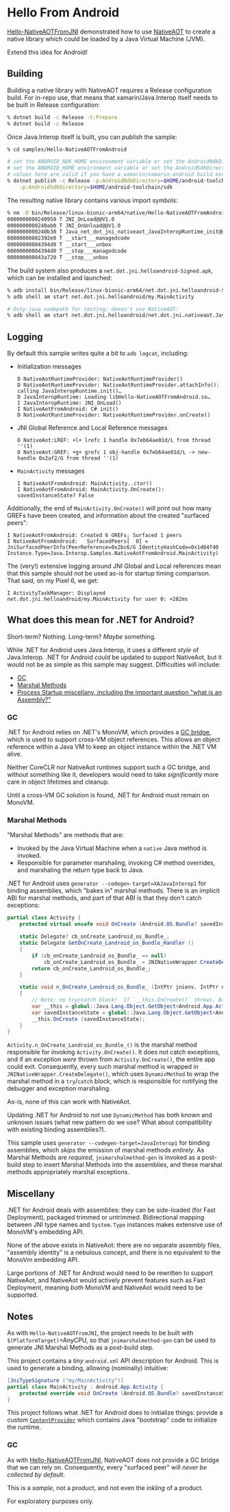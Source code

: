 # Hello From Android

[Hello-NativeAOTFromJNI](../Hello-NativeAOTFromJNI) demonstrated how
to use [NativeAOT][0] to create a native library which could be loaded
by a Java Virtual Machine (JVM).

Extend this idea for Android!

## Building

Building a native library with NativeAOT requires a Release configuration build.
For in-repo use, that means that xamarin/Java.Interop itself needs to be built in
Release configuration:

```sh
% dotnet build -c Release -t:Prepare
% dotnet build -c Release
```

Once Java.Interop itself is built, you can *publish* the sample:

```sh
% cd samples/Hello-NativeAOTFromAndroid

# set the ANDROID_NDK_HOME environment variable or set the AndroidNdkDirectory property
# set the ANDROID_HOME environment variable or set the AndroidSdkDirectory property
# values here are valid if you have a xamarin/xamarin-android build environment.
% dotnet publish -c Release -p:AndroidNdkDirectory=$HOME/android-toolchain/ndk \
    -p:AndroidSdkDirectory=$HOME/android-toolchain/sdk
```

The resulting native library contains various import symbols:

```sh
% nm -D bin/Release/linux-bionic-arm64/native/Hello-NativeAOTFromAndroid.so | grep ' T '
0000000000240950 T JNI_OnLoad@@V1.0
0000000000240ab0 T JNI_OnUnload@@V1.0
0000000000240b30 T Java_net_dot_jni_nativeaot_JavaInteropRuntime_init@@V1.0
00000000002392e0 T __start___managedcode
00000000004394d0 T __start___unbox
00000000004394d0 T __stop___managedcode
000000000043a720 T __stop___unbox
```

The build system also produces a `net.dot.jni.helloandroid-Signed.apk`,
which can be installed and launched:

```sh
% adb install bin/Release/linux-bionic-arm64/net.dot.jni.helloandroid-Signed.apk
% adb shell am start net.dot.jni.helloandroid/my.MainActivity

# Only-java codepath for testing; doesn't use NativeAOT:
% adb shell am start net.dot.jni.helloandroid/net.dot.jni.nativeaot.JavaMainActivity
```

## Logging

By default this sample writes quite a bit to `adb logcat`, including:

  * Initialization messages

    ```
    D NativeAotRuntimeProvider: NativeAotRuntimeProvider()
    D NativeAotRuntimeProvider: NativeAotRuntimeProvider.attachInfo(): calling JavaInteropRuntime.init()…
    D JavaInteropRuntime: Loading libHello-NativeAOTFromAndroid.so…
    I JavaInteropRuntime: JNI_OnLoad()
    I NativeAotFromAndroid: C# init()
    D NativeAotRuntimeProvider: NativeAotRuntimeProvider.onCreate()
    ```

  * JNI Global Reference and Local Reference messages

    ```
    D NativeAot:LREF: +l+ lrefc 1 handle 0x7eb64ae01d/L from thread ''(1)
    D NativeAot:GREF: +g+ grefc 1 obj-handle 0x7eb64ae01d/L -> new-handle 0x2af2/G from thread ''(1)
    ```

  * `MainActivity` messages

    ```
    I NativeAotFromAndroid: MainActivity..ctor()
    I NativeAotFromAndroid: MainActivity.OnCreate(): savedInstanceState? False
    ```

Additionally, the end of `MainActivity.OnCreate()` will print out how many
GREFs have been created, and information about the created "surfaced peers":

```
I NativeAotFromAndroid: Created 6 GREFs; Surfaced 1 peers
I NativeAotFromAndroid:   SurfacedPeers[  0] = JniSurfacedPeerInfo(PeerReference=0x2bc6/G IdentityHashCode=0x1d64f40 Instance.Type=Java.Interop.Samples.NativeAotFromAndroid.MainActivity)
```

The (very!) extensive logging around JNI Global and Local references mean that
this sample should *not* be used as-is for startup timing comparison.
That said, on my Pixel 6, we get:

```
I ActivityTaskManager: Displayed net.dot.jni.helloandroid/my.MainActivity for user 0: +282ms
```

## What does this mean for .NET for Android?

Short-term?  Nothing.  Long-term?  *Maybe* something.

While .NET for Android uses Java.Interop, it uses a different *style* of Java.Interop.
.NET for Android *could* be updated to support NativeAot, but it would not be as simple
as this sample may suggest.  Difficulties will include:

  * [GC](#gc)
  * [Marshal Methods](#marshal-methods)
  * [Process Startup miscellany, including the important question "what is an Assembly?"](#miscellany)

### GC

.NET for Android relies on .NET's MonoVM, which provides a
[GC bridge](https://github.com/dotnet/runtime/blob/c5c7f0d3d11cc82eddf1747fbdcaec9cb850c3aa/src/native/public/mono/metadata/details/sgen-bridge-types.h),
which is used to support cross-VM object references.  This allows an object
reference within a Java VM to keep an object instance within the .NET VM alive.

Neither CoreCLR nor NativeAot runtimes support such a GC bridge, and without
something like it, developers would need to take *significantly* more care in
object lifetimes and cleanup.

Until a cross-VM GC solution is found, .NET for Android must remain on MonoVM.

### Marshal Methods

"Marshal Methods" are methods that are:

  * Invoked by the Java Virtual Machine when a `native` Java method is invoked.
  * Responsible for parameter marshaling, invoking C# method overrides, and
marshaling the return type back to Java.

.NET for Android uses `generator --codegen-target=XAJavaInterop1` for binding
assemblies, which "bakes in" marshal methods.  There is an implicit ABI for
marshal methods, and part of that ABI is that they don't catch exceptions:

```csharp
partial class Activity {
    protected virtual unsafe void OnCreate (Android.OS.Bundle? savedInstanceState) => …

    static Delegate? cb_onCreate_Landroid_os_Bundle_;
    static Delegate GetOnCreate_Landroid_os_Bundle_Handler ()
    {
        if (cb_onCreate_Landroid_os_Bundle_ == null)
            cb_onCreate_Landroid_os_Bundle_ = JNINativeWrapper.CreateDelegate (new _JniMarshal_PPL_V (n_OnCreate_Landroid_os_Bundle_));
        return cb_onCreate_Landroid_os_Bundle_;
    }

    static void n_OnCreate_Landroid_os_Bundle_ (IntPtr jnienv, IntPtr native__this, IntPtr native_savedInstanceState)
    {
        // Note: no try/catch block!  If `__this.OnCreate()` throws, Bad Things™ will happen.
        var __this = global::Java.Lang.Object.GetObject<Android.App.Activity> (jnienv, native__this, JniHandleOwnership.DoNotTransfer)!;
        var savedInstanceState = global::Java.Lang.Object.GetObject<Android.OS.Bundle> (native_savedInstanceState, JniHandleOwnership.DoNotTransfer);
        __this.OnCreate (savedInstanceState);
    }
}
```

`Activity.n_OnCreate_Landroid_os_Bundle_()` is the marshal method responsible for
invoking `Activity.OnCreate()`.  It does not catch exceptions, and if an exception
*were* thrown from `Activity.OnCreate()`, the entire app could exit.  Consequently,
every such marshal method is wrapped in `JNINativeWrapper.CreateDelegate()`, which
uses `DynamicMethod` to wrap the marshal method in a `try`/`catch` block, which
is responsible for notifying the debugger and exception marshaling.

As-is, none of this can work with NativeAot.

Updating .NET for Android to *not* use `DynamicMethod` has both known and unknown
issues (what new pattern do we use?  What about compatibility with existing
binding assemblies?).

This sample uses `generator --codegen-target=JavaInterop1` for binding assemblies,
which *skips* the emission of marshal methods *entirely*.  As Marshal Methods are
*required*, `jnimarshalmethod-gen` is invoked as a post-build step to insert
Marshal Methods into the assemblies, and these marshal methods appropriately
marshal exceptions.

## Miscellany

.NET for Android deals with assemblies: they can be side-loaded (for Fast Deployment),
packaged trimmed or untrimmed.  Bidirectional mapping between JNI type names and
`System.Type` instances makes extensive use of MonoVM's embedding API.

None of the above exists in NativeAot: there are no separate assembly files,
"assembly identity" is a nebulous concept, and there is no equivalent to the MonoVm
embedding API.

Large portions of .NET for Android would need to be rewritten to support NativeAot,
and NativeAot would actively prevent features such as Fast Deployment, meaning *both*
MonoVM and NativeAot would need to be supported.

## Notes

As with `Hello-NativeAOTFromJNI`, the project needs to be built with
`$(PlatformTarget)`=AnyCPU, so that `jnimarshalmethod-gen` can be used
to generate JNI Marshal Methods as a post-build step.

This project contains a *tiny* `android.xml` API description for Android.
This is used to generate a binding, allowing (nominally) intuitive:

```csharp
[JniTypeSignature ("my/MainActivity")]
partial class MainActivity : Android.App.Activity {
    protected override void OnCreate (Android.OS.Bundle? savedInstanceState) => …
}
```

This project follows what .NET for Android does to initialize things:
provide a custom [`ContentProvider`][1] which contains Java "bootstrap"
code to initialize the runtime.

### GC

As with [Hello-NativeAOTFromJNI](../Hello-NativeAOTFromJNI), NativeAOT does not
provide a GC bridge that we can rely on.  Consequently, every "surfaced peer" will
*never be collected by default*.

This is a *sample*, not a product, and not even the *inkling* of a product.

For exploratory purposes only.

[0]: https://github.com/dotnet/samples/blob/main/core/nativeaot/NativeLibrary/README.md
[1]: https://developer.android.com/reference/android/content/ContentProvider
